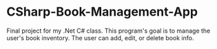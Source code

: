 # CSharp-Book-Management-App
Final project for my .Net C# class. This program's goal is to manage the user's book inventory. The user can add, edit, or delete book info. 
